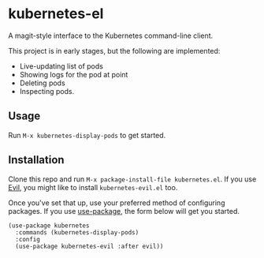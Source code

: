 # kubernetes-el

A magit-style interface to the Kubernetes command-line client.

This project is in early stages, but the following are implemented:

- Live-updating list of pods
- Showing logs for the pod at point
- Deleting pods
- Inspecting pods.

## Usage

Run `M-x kubernetes-display-pods` to get started.

## Installation

Clone this repo and run `M-x package-install-file kubernetes.el`. If you use
[Evil][], you might like to install `kubernetes-evil.el` too.

Once you've set that up, use your preferred method of configuring packages. If
you use [use-package][], the form below will get you started.

```elisp
(use-package kubernetes
  :commands (kubernetes-display-pods)
  :config
  (use-package kubernetes-evil :after evil))
```

[Evil]: https://github.com/emacs-evil/evil
[use-package]: https://github.com/jwiegley/use-package
